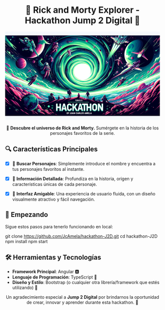 <div align="center">

# 🌌 Rick and Morty Explorer - Hackathon Jump 2 Digital 🚀

![Banner](./src/assets/banner%20github%20hackathon.png)

🌠 **Descubre el universo de Rick and Morty.** Sumérgete en la historia de los personajes favoritos de la serie.

</div>

## 🔍 Características Principales

- [x] 📜 **Buscar Personajes**: Simplemente introduce el nombre y encuentra a tus personajes favoritos al instante.
- [x] 📘 **Información Detallada**: Profundiza en la historia, origen y características únicas de cada personaje.
- [x] 🎨 **Interfaz Amigable**: Una experiencia de usuario fluida, con un diseño visualmente atractivo y fácil navegación.


## 🚀 Empezando

Sigue estos pasos para tenerlo funcionando en local:

git clone https://github.com/JcAmela/hackathon-J2D.git
cd hackathon-J2D
npm install
npm start

## 🛠 Herramientas y Tecnologías

- **Framework Principal**: Angular 🅰️
- **Lenguaje de Programación**: TypeScript 📘
- **Diseño y Estilo**: Bootstrap (o cualquier otra librería/framework que estés utilizando) 🎨

<div align="center">


Un agradecimiento especial a **Jump 2 Digital** por brindarnos la oportunidad de crear, innovar y aprender durante esta hackathon. 🚀

</div>
